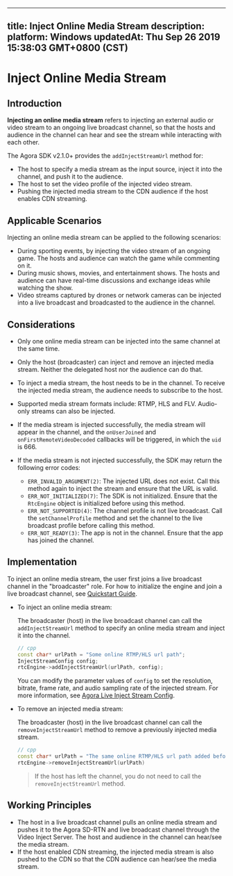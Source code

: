
---
title: Inject Online Media Stream
description: 
platform: Windows
updatedAt: Thu Sep 26 2019 15:38:03 GMT+0800 (CST)
---
# Inject Online Media Stream
## Introduction

**Injecting an online media stream** refers to injecting an external audio or video stream to an ongoing live broadcast channel, so that the hosts and audience in the channel can hear and see the stream while interacting with each other. 

The Agora SDK v2.1.0+ provides the `addInjectStreamUrl` method for:

- The host to specify a media stream as the input source, inject it into the channel, and push it to the audience.
- The host to set the video profile of the injected video stream.
- Pushing the injected media stream to the CDN audience if the host enables CDN streaming.

## Applicable Scenarios

Injecting an online media stream can be applied to the following scenarios:

- During sporting events, by injecting the video stream of an ongoing game. The hosts and audience can watch the game while commenting on it.
- During music shows, movies, and entertainment shows. The hosts and audience can have real-time discussions and exchange ideas while watching the show.
- Video streams captured by drones or network cameras can be injected into a live broadcast and broadcasted to the audience in the channel.

## Considerations

- Only one online media stream can be injected into the same channel at the same time.
- Only the host (broadcaster) can inject and remove an injected media stream. Neither the delegated host nor the audience can do that.
- To inject a media stream, the host needs to be in the channel. To receive the injected media stream, the audience needs to subscribe to the host.
- Supported media stream formats include: RTMP, HLS and FLV. Audio-only streams can also be injected.
- If the media stream is injected successfully, the media stream will appear in the channel, and the `onUserJoined` and `onFirstRemoteVideoDecoded` callbacks will be triggered, in which the `uid` is 666.
- If the media stream is not injected successfully, the SDK may return the following error codes:

  - `ERR_INVALID_ARGUMENT(2)`: The injected URL does not exist. Call this method again to inject the stream and ensure that the URL is valid.
  - `ERR_NOT_INITIALIZED(7)`: The SDK is not initialized. Ensure that the `RtcEngine` object is initialized before using this method.
  - `ERR_NOT_SUPPORTED(4)`: The channel profile is not live broadcast. Call the `setChannelProfile` method and set the channel to the live broadcast profile before calling this method.
  - `ERR_NOT_READY(3)`: The app is not in the channel. Ensure that the app has joined the channel.


## Implementation

To inject an online media stream, the user first joins a live broadcast channel in the "broadcaster" role. For how to initialize the engine and join a live broadcast channel, see [Quickstart Guide](https://docs.agora.io/en/Interactive%20Broadcast/windows_video?platform=Windows).

- To inject an online media stream:

	The broadcaster (host) in the live broadcast channel can call the `addInjectStreamUrl` method to specify an online media stream and inject it into the channel.
	
	```cpp
	// cpp
	const char* urlPath = "Some online RTMP/HLS url path";
	InjectStreamConfig config;
	rtcEngine->addInjectStreamUrl(urlPath, config);
	```

	You can modify the parameter values of `config` to set the resolution, bitrate, frame rate, and audio sampling rate of the injected stream. For more information, see [Agora Live Inject Stream Config](https://docs.agora.io/en/Interactive%20Broadcast/API%20Reference/cpp/structagora_1_1rtc_1_1_inject_stream_config.html).

- To remove an injected media stream:

	The broadcaster (host) in the live broadcast channel can call the `removeInjectStreamUrl` method to remove a previously injected media stream.

	```cpp
	// cpp
	const char* urlPath = "The same online RTMP/HLS url path added before";
	rtcEngine->removeInjectStreamUrl(urlPath)
	```

	> If the host has left the channel, you do not need to call the `removeInjectStreamUrl` method.

## Working Principles

- The host in a live broadcast channel pulls an online media stream and pushes it to the Agora SD-RTN and live broadcast channel through the Video Inject Server. The host and audience in the channel can hear/see the media stream.
- If the host enabled CDN streaming, the injected media stream is also pushed to the CDN so that the CDN audience can hear/see the media stream.



